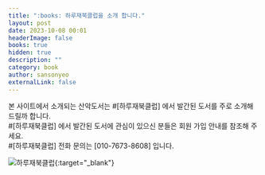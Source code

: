 ```yaml
---
title: ":books: 하루재북클럽을 소개 합니다."
layout: post
date: 2023-10-08 00:01
headerImage: false
books: true
hidden: true
description: ""
category: book
author: sansonyeo
externalLink: false
---
```


본 사이트에서 소개되는 산악도서는 #[하루재북클럽] 에서 발간된 도서를 주로 소개해 드릴까 합니다.<br>
#[하루재북클럽] 에서 발간된 도서에 관심이 있으신 분들은 회원 가입 안내를 참조해 주세요.<br>
#[하루재북클럽] 전화 문의는 [010-7673-8608] 입니다.

![하루재북클럽](https://sansonyeo.github.io/mountain-book/assets/images/하루재북클럽소개.jpg){:target="_blank"}

<script src="https://utteranc.es/client.js"
        repo="sansonyeo/mountain-book/하루재클럽을소개합니다/"
        issue-term="pathname"
        theme="github-dark"
        crossorigin="anonymous"
        async>
</script>
